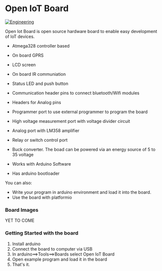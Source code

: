 # Open IoT Board

[![Engineering](https://okosengineering.com/static/logo.png)](https://okosengineering.com/products/openiotboard)

Open Iot Board is open source hardware board to enable easy development of IoT devices.

  - Atmega328 controller based
  - On board GPRS
  - LCD screen
  - On board IR communiation
  - Status LED and push button
  - Communication header pins to connect bluetooth/Wifi modules
  - Headers for Analog pins
  - Programmer port to use external programmer to program the board
  - High voltage measurement port with voltage divider circuit
  - Analog port with LM358 amplifier
  - Relay or switch control port
  
  - Buck converter. The boad can be powered via an energy source of 5 to 35 voltage
  - Works with Arduino Software
  - Has arduino bootloader

You can also:
  - Write your program in arduino environment and load it into the board.
  - Use the board with platformio

### Board Images

YET TO COME

### Getting Started with the board

1. Install arduino
2. Connect the board to computer via USB
3. In arduino==>Tools==>Boards select Open IoT Board
4. Open example program and load it in the board
5. That's it. 
